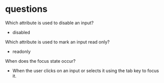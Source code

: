 # questions

Which attribute is used to disable an input?

* disabled

Which attribute is used to mark an input read only?

* readonly

When does the focus state occur?

* When the user clicks on an input or selects it using the tab key to focus it.
